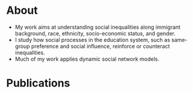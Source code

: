 # About

* My work aims at understanding social inequalities along immigrant background, race, ethnicity, socio-economic status, and gender. 
* I study how social processes in the education system, such as same-group preference and social influence, reinforce or counteract inequalities. 
* Much of my work applies dynamic social network models.

# Publications

